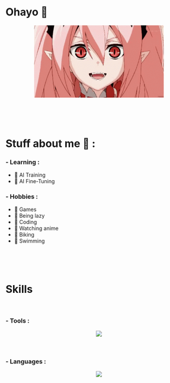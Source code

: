 # Ohayo 👋

<p align="center">
    <img src="/icons/krul.gif" width="350px" />
</p>

</br>
</br>
</br>

# Stuff about me 👻 :

### - Learning :
- 📌 AI Training
- 📌 AI Fine-Tuning

### - Hobbies :
- 📌 Games
- 📌 Being lazy
- 📌 Coding
- 📌 Watching anime
- 📌 Biking
- 📌 Swimming

</br>
</br>
</br>

# Skills
</br>

### - Tools : 
<p align="center">
    <img src="https://skillicons.dev/icons?i=ps,ae,blender,cmake,docker,git,github,gitlab,idea,stackoverflow,pytorch,visualstudio,vscode,linux" /></br>
</p></br>

### - Languages :

<p align="center">
    <img src="https://skillicons.dev/icons?i=cs,cpp,html,css,java,kotlin,js,lua,php,powershell,py,arduino,raspberrypi,mysql,md" />
</p>
